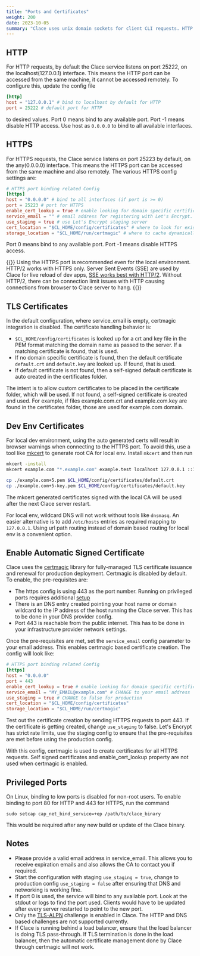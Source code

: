```yaml
---
title: "Ports and Certificates"
weight: 200
date: 2023-10-05
summary: "Clace uses unix domain sockets for client CLI requests. HTTP and HTTPS are used for application requests. Automatic signed certificate creation is supported for HTTPS."
---
```


## HTTP

For HTTP requests, by default the Clace service listens on port 25222, on the localhost(127.0.0.1) interface. This means the HTTP port can be accessed from the same machine, it cannot be accessed remotely. To configure this, update the config file

```toml {filename="clace.toml"}
[http]
host = "127.0.0.1" # bind to localhost by default for HTTP
port = 25222 # default port for HTTP
```

to desired values. Port 0 means bind to any available port. Port -1 means disable HTTP access. Use host as `0.0.0.0` to bind to all available interfaces.

## HTTPS

For HTTPS requests, the Clace service listens on port 25223 by default, on the any(0.0.0.0) interface. This means the HTTPS port can be accessed from the same machine and also remotely. The various HTTPS config settings are:

```toml {filename="clace.toml"}
# HTTPS port binding related Config
[https]
host = "0.0.0.0" # bind to all interfaces (if port is >= 0)
port = 25223 # port for HTTPS
enable_cert_lookup = true # enable looking for domain specific certificate files on disk
service_email = "" # email address for registering with Let's Encrypt. Set a value to enable automatic certs
use_staging = true # use Let's Encrypt staging server
cert_location = "$CL_HOME/config/certificates" # where to look for existing certificate files
storage_location = "$CL_HOME/run/certmagic" # where to cache dynamically created certificates

```

Port 0 means bind to any available port. Port -1 means disable HTTPS access.

{{<callout type="info" >}}
Using the HTTPS port is recommended even for the local environment. HTTP/2 works with HTTPS only. Server Sent Events (SSE) are used by Clace for live reload of dev apps, [SSE works best with HTTP/2](https://developer.mozilla.org/en-US/docs/Web/API/Server-sent_events/Using_server-sent_events#listening_for_custom_events). Without HTTP/2, there can be connection limit issues with HTTP causing connections from browser to Clace server to hang.
{{</callout>}}

## TLS Certificates

In the default configuration, where service_email is empty, certmagic integration is disabled. The certificate handling behavior is:

- `$CL_HOME/config/certificates` is looked up for a crt and key file in the PEM format matching the domain name as passed to the server. If a matching certificate is found, that is used.
- If no domain specific certificate is found, then the default certificate `default.crt` and `default.key` are looked up. If found, that is used.
- If default certificate is not found, then a self-signed default certificate is auto created in the certificates folder.

The intent is to allow custom certificates to be placed in the certificate folder, which will be used. If not found, a self-signed certificate is created and used. For example, if files example.com.crt and example.com.key are found in the certificates folder, those are used for example.com domain.

## Dev Env Certificates

For local dev environment, using the auto generated certs will result in browser warnings when connecting to the HTTPS port. To avoid this, use a tool like [mkcert](https://github.com/FiloSottile/mkcert) to generate root CA for local env. Install `mkcert` and then run

```sh
mkcert -install
mkcert example.com "*.example.com" example.test localhost 127.0.0.1 ::1

cp ./example.com+5.pem $CL_HOME/config/certificates/default.crt
cp ./example.com+5-key.pem $CL_HOME/config/certificates/default.key
```

The mkcert generated certificates signed with the local CA will be used after the next Clace server restart.

For local env, wildcard DNS will not work without tools like `dnsmasq`. An easier alternative is to add `/etc/hosts` entries as required mapping to `127.0.0.1`. Using url path routing instead of domain based routing for local env is a convenient option.

## Enable Automatic Signed Certificate

Clace uses the [certmagic](https://github.com/caddyserver/certmagic) library for fully-managed TLS certificate issuance and renewal for production deployment. Certmagic is disabled by default. To enable, the pre-requisites are:

- The https config is using 443 as the port number. Running on privileged ports requires additional [setup](#privileged-ports)
- There is an DNS entry created pointing your host name or domain wildcard to the IP address of the host running the Clace server. This has to be done in your DNS provider config.
- Port 443 is reachable from the public internet. This has to be done in your infrastructure provider network settings.

Once the pre-requisites are met, set the `service_email` config parameter to your email address. This enables certmagic based certificate creation. The config will look like:

```toml {filename="clace.toml"}
# HTTPS port binding related Config
[https]
host = "0.0.0.0"
port = 443
enable_cert_lookup = true # enable looking for domain specific certificate files on disk
service_email = "MY_EMAIL@example.com" # CHANGE to your email address
use_staging = true # CHANGE to false for production
cert_location = "$CL_HOME/config/certificates"
storage_location = "$CL_HOME/run/certmagic"
```

Test out the certificate creation by sending HTTPS requests to port 443. If the certificate is getting created, change `use_staging` to false. Let's Encrypt has strict rate limits, use the staging config to ensure that the pre-requisites are met before using the production config.

With this config, certmagic is used to create certificates for all HTTPS requests. Self signed certificates and enable_cert_lookup property are not used when certmagic is enabled.

## Privileged Ports

On Linux, binding to low ports is disabled for non-root users. To enable binding to port 80 for HTTP and 443 for HTTPS, run the command

```shell
sudo setcap cap_net_bind_service=+ep /path/to/clace_binary
```

This would be required after any new build or update of the Clace binary.

## Notes

- Please provide a valid email address in service_email. This allows you to receive expiration emails and also allows the CA to contact you if required.
- Start the configuration with staging `use_staging = true`, change to production config `use_staging = false` after ensuring that DNS and networking is working fine.
- If port 0 is used, the service will bind to any available port. Look at the stdout or logs to find the port used. Clients would have to be updated after every server restarted to point to the new port.
- Only the [TLS-ALPN](https://github.com/caddyserver/certmagic#tls-alpn-challenge) challenge is enabled in Clace. The HTTP and DNS based challenges are not supported currently.
- If Clace is running behind a load balancer, ensure that the load balancer is doing TLS pass-through. If TLS termination is done in the load balancer, then the automatic certificate management done by Clace through certmagic will not work.

